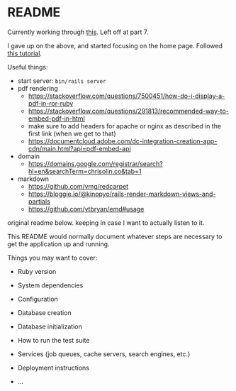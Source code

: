 # README

Currently working through [this](https://guides.rubyonrails.org/getting_started.html). Left off at part 7.

I gave up on the above, and started focusing on the home page. Followed [this tutorial](https://bootrails.com/blog/rails-bootstrap-tutorial).

Useful things:

- start server: `bin/rails server`
- pdf rendering
  - https://stackoverflow.com/questions/7500451/how-do-i-display-a-pdf-in-ror-ruby
  - https://stackoverflow.com/questions/291813/recommended-way-to-embed-pdf-in-html
  - make sure to add headers for apache or nginx as described in the first link (when we get to that)
  - https://documentcloud.adobe.com/dc-integration-creation-app-cdn/main.html?api=pdf-embed-api
- domain
  - https://domains.google.com/registrar/search?hl=en&searchTerm=chrisolin.co&tab=1
- markdown
  - https://github.com/vmg/redcarpet
  - https://bloggie.io/@kinopyo/rails-render-markdown-views-and-partials
  - https://github.com/ytbryan/emd#usage

original readme below. keeping in case I want to actually listen to it.

This README would normally document whatever steps are necessary to get the
application up and running.

Things you may want to cover:

- Ruby version

- System dependencies

- Configuration

- Database creation

- Database initialization

- How to run the test suite

- Services (job queues, cache servers, search engines, etc.)

- Deployment instructions

- ...
